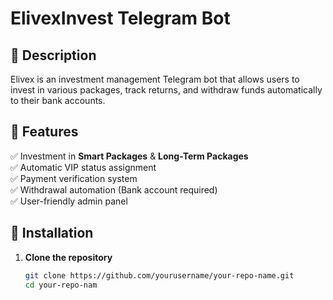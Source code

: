 # ElivexInvest Telegram Bot  

## 📌 Description  
Elivex is an investment management Telegram bot that allows users to invest in various packages, track returns, and withdraw funds automatically to their bank accounts.  

## 🚀 Features  
✅ Investment in **Smart Packages** & **Long-Term Packages**  
✅ Automatic VIP status assignment  
✅ Payment verification system  
✅ Withdrawal automation (Bank account required)  
✅ User-friendly admin panel  

## 🔧 Installation  
1. **Clone the repository**  
   ```bash
   git clone https://github.com/yourusername/your-repo-name.git
   cd your-repo-nam

